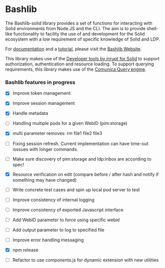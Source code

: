 # Bashlib
The Bashlib-solid library provides a set of functions for interacting with Solid environments from Node.JS and the CLI. 
The aim is to provide shell-like functionality to facility the use of and development for the Solid ecosystem with a low requirement of specific knowledge of Solid and LDP. 

For [documentation](https://solidlabresearch.github.io/Bashlib/documentation/overview/) and a [tutorial](https://solidlabresearch.github.io/Bashlib/tutorial/),
please visit the [Bashlib Website](https://solidlabresearch.github.io/Bashlib/).

This library makes use of the [Developer tools by inrupt for Solid](https://docs.inrupt.com/developer-tools/javascript/client-libraries/using-libraries/) to support authorization, authentication and resource loading.
To support querying requirements, this library makes use of the [Comunica Query engine](https://comunica.dev/).

### Bashlib features in progress

- [X] Improve token management
- [X] Improve session management
- [X] Handle metadata
- [ ] Handling multiple pods for a given WebID (pim:storage)
- [X] multi parameter removes: rm file1 file2 file3
- [ ] Fixing session refresh. Current implementation can have time-out isssues with longer commands.
- [ ] Make sure discovery of pim:storage and ldp:inbox are according to spec!
- [X] Resource verification on edit (compare before / after hash and notify if something may have changed)
- [ ] Write concrete test cases and spin up local pod server to test
- [ ] Improve consistency of internal logging
- [ ] Improve consistency of exported Javascript interface
- [ ] Add WebID parameter to force using specific webid
- [ ] Add output parameter to log to specified file
- [ ] Improve error handling messaging
- [X] npm release
- [ ] Refactor to use components.js for dynamic extension with new utilities

